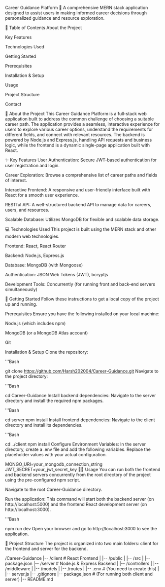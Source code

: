 Career Guidance Platform 🚀
A comprehensive MERN stack application designed to assist users in making informed career decisions through personalized guidance and resource exploration.

📖 Table of Contents
About the Project

Key Features

Technologies Used

Getting Started

Prerequisites

Installation & Setup

Usage

Project Structure

Contact

🎯 About the Project
This Career Guidance Platform is a full-stack web application built to address the common challenge of choosing a suitable career path. The application provides a seamless, interactive experience for users to explore various career options, understand the requirements for different fields, and connect with relevant resources. The backend is powered by Node.js and Express.js, handling API requests and business logic, while the frontend is a dynamic single-page application built with React.

✨ Key Features
User Authentication: Secure JWT-based authentication for user registration and login.

Career Exploration: Browse a comprehensive list of career paths and fields of interest.

Interactive Frontend: A responsive and user-friendly interface built with React for a smooth user experience.

RESTful API: A well-structured backend API to manage data for careers, users, and resources.

Scalable Database: Utilizes MongoDB for flexible and scalable data storage.

💻 Technologies Used
This project is built using the MERN stack and other modern web technologies.

Frontend: React, React Router

Backend: Node.js, Express.js

Database: MongoDB (with Mongoose)

Authentication: JSON Web Tokens (JWT), bcryptjs

Development Tools: Concurrently (for running front and back-end servers simultaneously)

🚀 Getting Started
Follow these instructions to get a local copy of the project up and running.

Prerequisites
Ensure you have the following installed on your local machine:

Node.js (which includes npm)

MongoDB (or a MongoDB Atlas account)

Git

Installation & Setup
Clone the repository:

'''Bash

git clone https://github.com/Harsh202004/Career-Guidance.git
Navigate to the project directory:

'''Bash

cd Career-Guidance
Install backend dependencies:
Navigate to the server directory and install the required npm packages.

'''Bash

cd server
npm install
Install frontend dependencies:
Navigate to the client directory and install its dependencies.

'''Bash

cd ../client
npm install
Configure Environment Variables:
In the server directory, create a .env file and add the following variables. Replace the placeholder values with your actual configuration.

MONGO_URI=your_mongodb_connection_string
JWT_SECRET=your_jwt_secret_key
🏃‍♀️ Usage
You can run both the frontend and backend servers concurrently from the root directory of the project using the pre-configured npm script.

Navigate to the root Career-Guidance directory.

Run the application:
This command will start both the backend server (on http://localhost:5000) and the frontend React development server (on http://localhost:3000).

'''Bash

npm run dev
Open your browser and go to http://localhost:3000 to see the application.

📂 Project Structure
The project is organized into two main folders: client for the frontend and server for the backend.

/Career-Guidance
|-- /client              # React Frontend
|   |-- /public
|   |-- /src
|   |-- package.json
|-- /server              # Node.js & Express Backend
|   |-- /controllers
|   |-- /middleware
|   |-- /models
|   |-- /routes
|   |-- .env             # (You need to create this)
|   |-- server.js
|-- .gitignore
|-- package.json         # (For running both client and server)
|-- README.md
